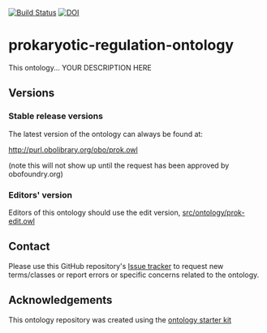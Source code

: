 [![Build Status](https://travis-ci.org/prokaryotic-regulation-ontology/prokaryotic-regulation-ontology.svg?branch=master)](https://travis-ci.org/prokaryotic-regulation-ontology/prokaryotic-regulation-ontology)
[![DOI](https://zenodo.org/badge/13996/prokaryotic-regulation-ontology/prokaryotic-regulation-ontology.svg)](https://zenodo.org/badge/latestdoi/13996/prokaryotic-regulation-ontology/prokaryotic-regulation-ontology)

# prokaryotic-regulation-ontology

This ontology... YOUR DESCRIPTION HERE

## Versions

### Stable release versions

The latest version of the ontology can always be found at:

http://purl.obolibrary.org/obo/prok.owl

(note this will not show up until the request has been approved by obofoundry.org)

### Editors' version

Editors of this ontology should use the edit version, [src/ontology/prok-edit.owl](src/ontology/prok-edit.owl)

## Contact

Please use this GitHub repository's [Issue tracker](https://github.com/prokaryotic-regulation-ontology/prokaryotic-regulation-ontology/issues) to request new terms/classes or report errors or specific concerns related to the ontology.

## Acknowledgements

This ontology repository was created using the [ontology starter kit](https://github.com/INCATools/ontology-starter-kit)
